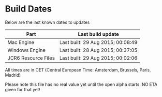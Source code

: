 # Build Dates

Below are the last known dates to updates

Part | Last build update
-----|-----
Mac Engine | Last built: 29 Aug 2015; 00:08:49
Windows Engine | Last built: 28 Aug 2015; 00:37:05
JCR6 Resource Files | Last built: 29 Aug 2015; 00:02:06
All times are in CET (Central European Time: Amsterdam, Brussels, Paris, Madrid)


Please note this file has no real value yet until the open alpha starts. NO ETA given for that yet!

